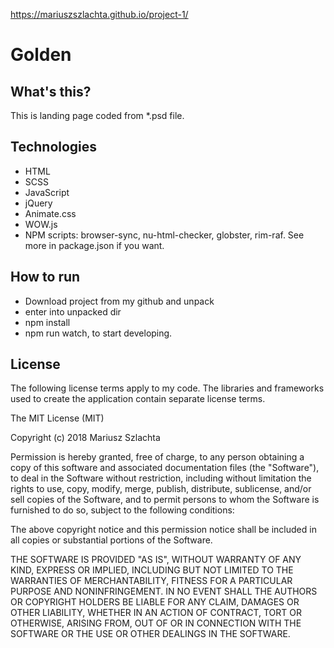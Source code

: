https://mariuszszlachta.github.io/project-1/

# Golden

## What's this?
This is landing page coded from *.psd file.

## Technologies

- HTML
- SCSS
- JavaScript
- jQuery
- Animate.css
- WOW.js
- NPM scripts: browser-sync, nu-html-checker, globster, rim-raf. See more in package.json if you want.

## How to run

- Download project from my github and unpack
- enter into unpacked dir
- npm install
- npm run watch, to start developing.

## License

The following license terms apply to my code. The libraries and frameworks used to create the application contain separate license terms.

The MIT License (MIT)

Copyright (c) 2018 Mariusz Szlachta

Permission is hereby granted, free of charge, to any person obtaining a copy of this software and associated documentation files (the "Software"), to deal in the Software without restriction, including without limitation the rights to use, copy, modify, merge, publish, distribute, sublicense, and/or sell copies of the Software, and to permit persons to whom the Software is furnished to do so, subject to the following conditions:

The above copyright notice and this permission notice shall be included in all copies or substantial portions of the Software.

THE SOFTWARE IS PROVIDED "AS IS", WITHOUT WARRANTY OF ANY KIND, EXPRESS OR IMPLIED, INCLUDING BUT NOT LIMITED TO THE WARRANTIES OF MERCHANTABILITY, FITNESS FOR A PARTICULAR PURPOSE AND NONINFRINGEMENT. IN NO EVENT SHALL THE AUTHORS OR COPYRIGHT HOLDERS BE LIABLE FOR ANY CLAIM, DAMAGES OR OTHER LIABILITY, WHETHER IN AN ACTION OF CONTRACT, TORT OR OTHERWISE, ARISING FROM, OUT OF OR IN CONNECTION WITH THE SOFTWARE OR THE USE OR OTHER DEALINGS IN THE SOFTWARE.